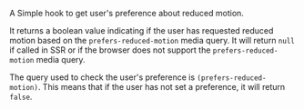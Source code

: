 A Simple hook to get user's preference about reduced motion.

It returns a boolean value indicating if the user has requested reduced motion based on the `prefers-reduced-motion` media query.
It will return `null` if called in SSR or if the browser does not support the `prefers-reduced-motion` media query.

The query used to check the user's preference is `(prefers-reduced-motion)`. This means that if the user has not set a preference, it will return `false`.
